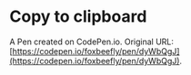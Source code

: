 # Copy to clipboard

A Pen created on CodePen.io. Original URL: [https://codepen.io/foxbeefly/pen/dyWbQgJ](https://codepen.io/foxbeefly/pen/dyWbQgJ).

